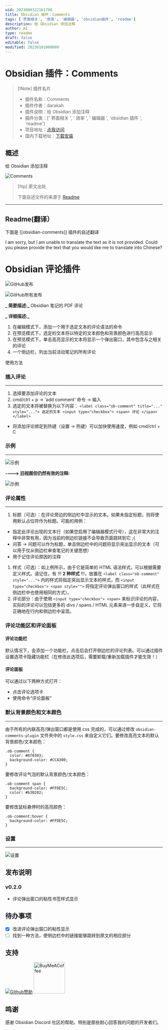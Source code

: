 ```yaml
---
uid: 2023080322161790
title: Obsidian 插件：Comments
tags: ['界面相关', '效率', '编辑器', 'obsidian插件', 'readme']
description: 给 Obsidian 添加注释
author: AI
type: readme
draft: false
editable: false
modified: 20230101000000
---
```


# Obsidian 插件：Comments

> [!Note] 插件名片
> - 插件名称：Comments
> - 插件作者：darakah
> - 插件说明：给 Obsidian 添加注释
> - 插件分类：[' 界面相关 ', ' 效率 ', ' 编辑器 ', 'obsidian 插件 ', 'readme']
> - 项目地址：[点我访问](https://github.com/Darakah/obsidian-comments-plugin)
> - 国内下载地址：[下载安装](https://pkmer.cn/products/plugin/pluginMarket/?obsidian-comments)

## 概述

给 Obsidian 添加注释

![Comments](https://cdn.pkmer.cn/covers/obsidian-comments.png!pkmer)

> [!tip] 原文出处
>
>下面自述文件的来源于 [Readme](https://ghproxy.net/https://raw.githubusercontent.com/Darakah/obsidian-comments-plugin/main/README.md)
>

---

## Readme(翻译）

下面是 [[obsidian-comments]] 插件的自述翻译

I am sorry, but I am unable to translate the text as it is not provided. Could you please provide the text that you would like me to translate into Chinese?

# Obsidian 评论插件

![GitHub发布](https://img.shields.io/github/v/release/Darakah/obsidian-comments-plugin)

![GitHub所有发布](https://img.shields.io/github/downloads/Darakah/obsidian-comments-plugin/total)

**_ 简要描述:_** Obsidian 笔记的 PDF 评论

**_ 详细描述:_**

1. 在编辑模式下，添加一个用于选定文本的评论语法的命令
2. 在预览模式下，选定的文本将以特定的文本颜色和背景颜色进行高亮显示
3. 在预览模式下，单击高亮显示的文本将显示一个弹出窗口，其中包含与之相关的评论
4. 一个侧边栏，列出当前活动笔记的所有评论

使用方法

### 插入评论

----

1. 选择要添加评论的文本
2. cmd/ctrl + p -> 'add comment' 命令 -> 输入
3. 选定的文本将被替换为以下内容：
```<label class="ob-comment" title="..." style="..."> 选定的文本 <input type="checkbox"> <span> 评论 </span></label>```
- 将添加评论绑定到热键（设置 -> 热键）可以加快使用速度，例如 cmd/ctrl + C

### 示例

----

![示例](https://raw.githubusercontent.com/Darakah/obsidian-comments-plugin/main/images/example_2.png)

**----> 旧视图但仍然有效的注释:**

![示例](https://raw.githubusercontent.com/Darakah/obsidian-comments-plugin/main/images/example_1.png)

### 评论属性

----
1. 标题（可选）：在评论旁边的侧边栏中显示的文本。如果未指定标题，则将使用默认占位符作为标题。可能的用例：
  - 指定此评论出现的文本行（如果您启用了编辑器模式行号），这在非常大的注释中非常有用，因为当前的侧边栏链接不会导致页面跳转到它 ;(
  - 问答 -> 问题可以作为标题，单击侧边栏中的问题将显示突出显示的文本（可以用于仅从侧边栏审查笔记的关键思想）
  - 用于记住评论原因的注释
1. 样式（可选）：如上例所示，由于它是简单的 HTML 语法样式，可以根据需要定义样式。请记住，有 !!! **2 种样式** !!!，放置在 ```<label class="ob-comment" style="...">``` 内的样式将指定突出显示文本的样式，而 ```<input type="checkbox"> <span style="">``` 将指定评论弹出窗口的样式（此样式在侧边栏中也使用相同的方式）。
2. 评论部分：由于使用 ```<input type="checkbox"> <span>``` 来标识评论的内容，实际的评论可以包括更多的 divs / spans / HTML 元素来进一步自定义，它将正确地在行内和侧边栏中呈现。

### 评论功能区和评论面板

#### 评论功能栏

默认情况下，会添加一个功能栏，点击后会打开侧边栏的评论列表。可以通过插件设置选项卡隐藏功能栏（在修改此选项后，需要卸载/重新加载插件才能生效！）

#### 评论面板

可以通过以下两种方式打开：

- 点击评论选项卡
- 使用命令“评论面板”

### 默认背景颜色和文本颜色

----

由于所有的内联高亮/弹出窗口都是使用 css 完成的，可以通过修改 `obsidian-comments-plugin` 文件夹中的 `style.css` 来自定义它们。要修改高亮文本的默认背景颜色/文本颜色：

```
.ob-comment {
  color: #8f0303;
  background-color: #CCA300;
}
```

要修改评论气泡的默认背景颜色/文本颜色：

```
.ob-comment span {
  background-color: #FFDE5C;
  color: #b30202;
}
```

要修改鼠标悬停时的高亮颜色：

```
.ob-comment:hover {
  background-color: #FFDE5C;
}
```

### 设置

----

![设置](https://raw.githubusercontent.com/Darakah/obsidian-comments-plugin/main/settings.png)

## 发布说明

### v0.2.0

- 评论弹出窗口的粘性书签样式显示

## 待办事项

- [x] 改进评论弹出窗口的粘性显示
- [ ] 找到一种方法，使侧边栏中的链接能够跳转到原文的相应部分

## 支持

[![Github赞助](https://raw.githubusercontent.com/Darakah/Darakah/e0fe245eaef23cb4a5f19fe9a09a9df0c0cdc8e1/icons/github_sponsor_btn.svg)](https://github.com/sponsors/Darakah) [<img src="https://cdn.buymeacoffee.com/buttons/v2/default-yellow.png" alt="BuyMeACoffee" width="100">](https://www.buymeacoffee.com/darakah)

## 鸣谢

感谢 Obsidian Discord 社区的帮助，特别是那些耐心回答我的问题的开发者们。
